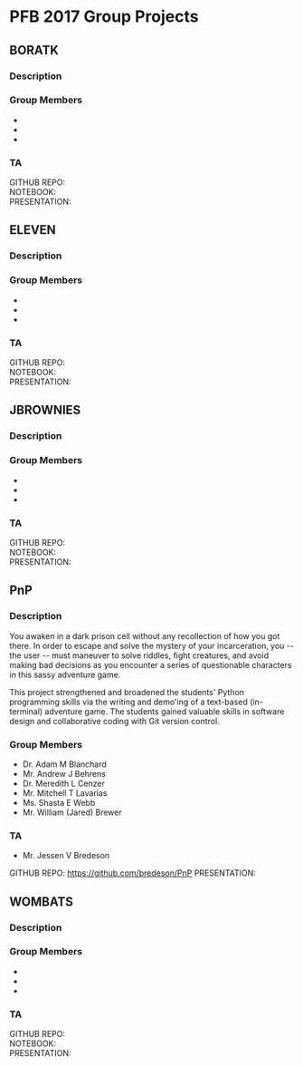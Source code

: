 # PFB 2017 Group Projects


## BORATK
### Description

### Group Members
-
-
-

### TA

GITHUB REPO:  
NOTEBOOK:   
PRESENTATION:  


## ELEVEN
### Description

### Group Members
-
-
-

### TA

GITHUB REPO:  
NOTEBOOK:    
PRESENTATION:  

## JBROWNIES
### Description

### Group Members
-
-
-

### TA

GITHUB REPO:  
NOTEBOOK:   
PRESENTATION:  


## PnP
### Description
You awaken in a dark prison cell without any recollection of how you got there. In order to escape and solve the mystery of your incarceration, you -- the user -- must maneuver to solve riddles, fight creatures, and avoid making bad decisions as you encounter a series of questionable characters in this sassy adventure game.

This project strengthened and broadened the students' Python programming skills via the writing and demo'ing of a text-based (in-terminal) adventure game. The students gained valuable skills in software design and collaborative coding with Git version control.  

### Group Members
- Dr. Adam M Blanchard
- Mr. Andrew J Behrens
- Dr. Meredith L Cenzer
- Mr. Mitchell T Lavarias
- Ms. Shasta E Webb
- Mr. William (Jared) Brewer

### TA
- Mr. Jessen V Bredeson

GITHUB REPO: https://github.com/bredeson/PnP
PRESENTATION: 


## WOMBATS
### Description

### Group Members
-
-
-

### TA

GITHUB REPO:  
NOTEBOOK:   
PRESENTATION:  
